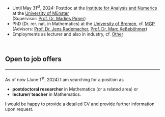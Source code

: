 
<ul>
<li>Until May 31<sup>st</sup>, 2024: Postdoc at the <a href="https://www.uni-muenster.de/AMM/en/institute.shtml">Institute for Analysis and Numerics</a> at the <a href="https://www.uni-muenster.de/en/">University of Münster</a><br>
(Supervisor: <a href="https://www.uni-muenster.de/AMM/en/Pirner/index.shtml">Prof. Dr. Marlies Pirner</a>)</li>
<li>PhD (Dr. rer. nat. in Mathematics) at the <a href="https://www.uni-bremen.de/en/">University of Bremen</a>, cf. <a href="https://www.mathgenealogy.org/id.php?id=277103">MGP</a> <br>
(Advisors: <a href="https://www.math.uni-hamburg.de/en/forschung/bereiche/am/ang-dynamische-systeme/personen/rademacher-jens.html">Prof. Dr. Jens Rademacher</a>, <a href="https://www.uni-bremen.de/dynsys/members/prof-dr-marc-kesseboehmer">Prof. Dr. Marc Keßeböhmer</a>)</li>
<li>Employments as lecturer and also in industry, cf. <a href="https://www.dulbrich.de/#Sonstiges">Other</a></li>
</ul>

<br>

## Open to job offers <hr>
As of now (June 1<sup>st</sup>, 2024) I am searching for a position as 
<ul>
<li> <b>postdoctoral researcher</b> in Mathematics (or a related area) or </li>
<li> <b>lecturer/ teacher</b> in Mathematics.</li>
</ul>
I would be happy to provide a detailed CV and provide further information upon request.



 






